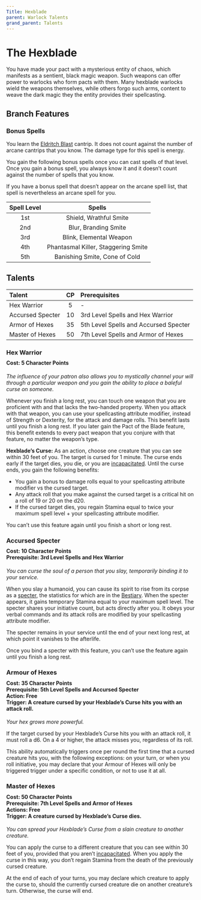 ```yaml
---
Title: Hexblade
parent: Warlock Talents
grand_parent: Talents
---
```

 
# The Hexblade
You have made your pact with a mysterious entity of chaos, which manifests as a sentient, black magic weapon. Such weapons can offer power to warlocks who form pacts with them. Many hexblade warlocks wield the weapons themselves, while others forgo such arms, content to weave the dark magic they the entity provides their spellcasting.

## Branch Features

### Bonus Spells
You learn the [Eldritch Blast](https://stormchaserroleplaying.com/stormchaserRPG/Spells/Cantrips/Evocation/#eldritch-blast) cantrip. It does not count against the number of arcane cantrips that you know. The damage type for this spell is energy.

You gain the following bonus spells once you can cast spells of that level. Once you gain a bonus spell, you always know it and it doesn’t count against the number of spells that you know.

If you have a bonus spell that doesn’t appear on the arcane spell list, that spell is nevertheless an arcane spell for you.

| Spell Level | Spells |
|:-----------:|:------:|
| 1st | Shield, Wrathful Smite |
| 2nd | Blur, Branding Smite |
| 3rd | Blink, Elemental Weapon |
| 4th | Phantasmal Killer, Staggering Smite |
| 5th | Banishing Smite, Cone of Cold |

## Talents
 
| Talent | CP | Prerequisites |
|:-------|:--:|:--------------|
| Hex Warrior      | 5  | - |
| Accursed Specter | 10 | 3rd Level Spells and Hex Warrior |
| Armor of Hexes   | 35 | 5th Level Spells and Accursed Specter |
| Master of Hexes  | 50 | 7th Level Spells and Armor of Hexes |

###  Hex Warrior

<div style="margin-top:-10px;"></div>
 
#### **Cost:** 5 Character Points
*The influence of your patron also allows you to mystically channel your will through a particular weapon and you gain the ability to place a baleful curse on someone.*

Whenever you finish a long rest, you can touch one weapon that you are proficient with and that lacks the two-handed property. When you attack with that weapon, you can use your spellcasting attribute modifier, instead of Strength or Dexterity, for the attack and damage rolls. This benefit lasts until you finish a long rest. If you later gain the Pact of the Blade feature, this benefit extends to every pact weapon that you conjure with that feature, no matter the weapon’s type.

**Hexblade’s Curse:** As an action, choose one creature that you can see within 30 feet of you. The target is cursed for 1 minute. The curse ends early if the target dies, you die, or you are [incapacitated](https://stormchaserroleplaying.com/stormchaserRPG/Conditions/Incapacitated/). Until the curse ends, you gain the following benefits:

* You gain a bonus to damage rolls equal to your spellcasting attribute modifier vs the cursed target.
* Any attack roll that you make against the cursed target is a critical hit on a roll of 19 or 20 on the d20.
* If the cursed target dies, you regain Stamina equal to twice your maximum spell level + your spellcasting attribute modifier.

You can’t use this feature again until you finish a short or long rest.

### Accursed Specter

<div style="margin-top:-10px;"></div>

#### **Cost:** 10 Character Points<br>**Prerequisite:** 3rd Level Spells and Hex Warrior
*You can curse the soul of a person that you slay, temporarily binding it to your service.*

When you slay a humanoid, you can cause its spirit to rise from its corpse as a [specter](), the statistics for which are in the [Bestiary](https://stormchaserroleplaying.com/stormchaserRPG/Bestiary/). When the specter appears, it gains temporary Stamina equal to your maximum spell level. The specter shares your initiative count, but acts directly after you. It obeys your verbal commands and its attack rolls are modified by your spellcasting attribute modifier.

The specter remains in your service until the end of your next long rest, at which point it vanishes to the afterlife.

Once you bind a specter with this feature, you can’t use the feature again until you finish a long rest.

###  Armour of Hexes

<div style="margin-top:-10px;"></div>

#### **Cost:** 35 Character Points<br>**Prerequisite:** 5th Level Spells and Accursed Specter<br>**Action:** Free<br>**Trigger:** A creature cursed by your Hexblade’s Curse hits you with an attack roll.
*Your hex grows more powerful.*

If the target cursed by your Hexblade’s Curse hits you with an attack roll, it must roll a d6. On a 4 or higher, the attack misses you, regardless of its roll.

This ability automatically triggers once per round the first time that a cursed creature hits you, with the following exceptions: on your turn, or when you roll initiative, you may declare that your Armour of Hexes will only be triggered trigger under a specific condition, or not to use it at all.

### Master of Hexes

<div style="margin-top:-10px;"></div>
 
#### **Cost:** 50 Character Points<br>**Prerequisite:** 7th Level Spells and Armor of Hexes<br>**Actions:** Free<br>**Trigger:** A creature cursed by Hexblade’s Curse dies.
*You can spread your Hexblade’s Curse from a slain creature to another creature.*

You can apply the curse to a different creature that you can see within 30 feet of you, provided that you aren’t [incapacitated](https://stormchaserroleplaying.com/stormchaserRPG/Conditions/Incapacitated/). When you apply the curse in this way, you don’t regain Stamina from the death of the previously cursed creature.

At the end of each of your turns, you may declare which creature to apply the curse to, should the currently cursed creature die on another creature’s turn. Otherwise, the curse will end.
